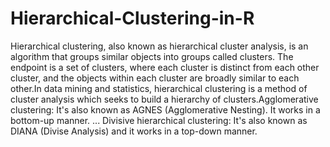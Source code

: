 # Hierarchical-Clustering-in-R
Hierarchical clustering, also known as hierarchical cluster analysis, is an algorithm that groups similar objects into groups called clusters. The endpoint is a set of clusters, where each cluster is distinct from each other cluster, and the objects within each cluster are broadly similar to each other.In data mining and statistics, hierarchical clustering is a method of cluster analysis which seeks to build a hierarchy of clusters.Agglomerative clustering: It's also known as AGNES (Agglomerative Nesting). It works in a bottom-up manner. ... Divisive hierarchical clustering: It's also known as DIANA (Divise Analysis) and it works in a top-down manner.
